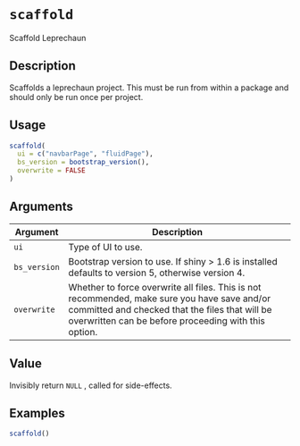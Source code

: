 # `scaffold`

Scaffold Leprechaun


## Description

Scaffolds a leprechaun project.
 This must be run from within a package
 and should only be run once per project.


## Usage

```r
scaffold(
  ui = c("navbarPage", "fluidPage"),
  bs_version = bootstrap_version(),
  overwrite = FALSE
)
```


## Arguments

Argument      |Description
------------- |----------------
`ui`     |     Type of UI to use.
`bs_version`     |     Bootstrap version to use. If shiny > 1.6 is installed defaults to version 5, otherwise version 4.
`overwrite`     |     Whether to force overwrite all files. This is not recommended, make sure you have save and/or committed and checked that the files that will be overwritten can be before proceeding with this option.


## Value

Invisibly return `NULL` , called for side-effects.


## Examples

```r
scaffold()
```


